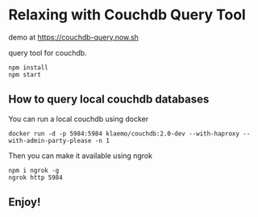 # Relaxing with Couchdb Query Tool

demo at https://couchdb-query.now.sh

query tool for couchdb.

```
npm install
npm start
```

## How to query local couchdb databases

You can run a local couchdb using docker

```
docker run -d -p 5984:5984 klaemo/couchdb:2.0-dev --with-haproxy --with-admin-party-please -n 1
```

Then you can make it available using ngrok

```
npm i ngrok -g
ngrok http 5984
```


## Enjoy!
